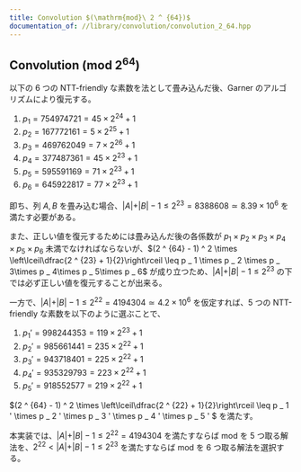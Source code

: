 ```yaml
---
title: Convolution $(\mathrm{mod}\ 2 ^ {64})$
documentation_of: //library/convolution/convolution_2_64.hpp
---
```

## Convolution $(\mathrm{mod}\ 2 ^ {64})$

以下の $6$ つの NTT-friendly な素数を法として畳み込んだ後、Garner のアルゴリズムにより復元する。

1. $p _ 1 = 754974721=45\times 2 ^ {24}+1$
2. $p _ 2 = 167772161=5\times 2 ^ {25}+1$
3. $p _ 3 = 469762049=7\times 2 ^ {26}+1$
4. $p _ 4 = 377487361=45\times 2 ^ {23}+1$
5. $p _ 5 = 595591169=71\times 2 ^ {23}+1$
6. $p _ 6 = 645922817=77\times 2 ^ {23}+1$

即ち、列 $A,B$ を畳み込む場合、$\vert A\vert +\vert B\vert -1\leq 2 ^ {23}=8388608\simeq 8.39\times 10 ^ 6$ を満たす必要がある。

また、正しい値を復元するためには畳み込んだ後の各係数が $p _ 1 \times p _ 2 \times p _ 3\times p _ 4\times p _ 5\times p _ 6$ 未満でなければならないが、$(2 ^ {64} - 1) ^ 2 \times \left\lceil\dfrac{2 ^ {23} + 1}{2}\right\rceil \leq p _ 1 \times p _ 2 \times p _ 3\times p _ 4\times p _ 5\times p _ 6$ が成り立つため、$\vert A\vert +\vert B\vert -1\leq 2 ^ {23}$ の下では必ず正しい値を復元することが出来る。

一方で、$\vert A\vert +\vert B\vert -1\leq 2 ^ {22} = 4194304 \simeq 4.2\times 10 ^ 6$ を仮定すれば、$5$ つの NTT-friendly な素数を以下のように選ぶことで、

1. $p _ 1 ' = 998244353=119\times 2 ^ {23}+1$
2. $p _ 2 ' = 985661441=235\times 2 ^ {22}+1$
3. $p _ 3 ' = 943718401=225\times 2 ^ {22}+1$
4. $p _ 4 ' = 935329793=223\times 2 ^ {22}+1$
5. $p _ 5 ' = 918552577=219\times 2 ^ {22}+1$

$(2 ^ {64} - 1) ^ 2 \times \left\lceil\dfrac{2 ^ {22} + 1}{2}\right\rceil \leq p _ 1 ' \times p _ 2 ' \times p _ 3 ' \times p _ 4 ' \times p _ 5 ' $ を満たす。

本実装では、$\vert A\vert +\vert B\vert -1\leq 2 ^ {22} = 4194304$ を満たすならば $\mathrm{mod}$ を $5$ つ取る解法を、$2 ^ {22} \lt \vert A\vert +\vert B\vert -1 \leq 2 ^ {23}$ を満たすならば $\mathrm{mod}$ を $6$ つ取る解法を選択する。
